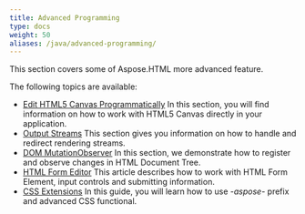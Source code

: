 ```yaml
---
title: Advanced Programming
type: docs
weight: 50
aliases: /java/advanced-programming/
---
```


This section covers some of Aspose.HTML more advanced feature.

The following topics are available:

- [Edit HTML5 Canvas Programmatically](/html/java/advanced-programming/edit-html5-canvas-programmatically/)
  In this section, you will find information on how to work with HTML5 Canvas directly in your application.
- [Output Streams](/html/java/advanced-programming/output-streams/)
  This section gives you information on how to handle and redirect rendering streams.
- [DOM MutationObserver](/html/java/advanced-programming/dom-mutationobserver/)
  In this section, we demonstrate how to register and observe changes in HTML Document Tree.
- [HTML Form Editor](/html/java/advanced-programming/html-form-editor/)
  This article describes how to work with HTML Form Element, input controls and submitting information.
- [CSS Extensions](/html/java/advanced-programming/css-extensions/)
  In this guide, you will learn how to use *-aspose-* prefix and advanced CSS functional.

